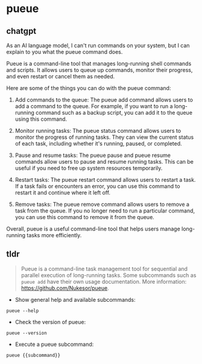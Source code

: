 # pueue 
## chatgpt 
As an AI language model, I can't run commands on your system, but I can explain to you what the pueue command does.

Pueue is a command-line tool that manages long-running shell commands and scripts. It allows users to queue up commands, monitor their progress, and even restart or cancel them as needed.

Here are some of the things you can do with the pueue command:

1. Add commands to the queue: The pueue add command allows users to add a command to the queue. For example, if you want to run a long-running command such as a backup script, you can add it to the queue using this command.

2. Monitor running tasks: The pueue status command allows users to monitor the progress of running tasks. They can view the current status of each task, including whether it's running, paused, or completed.

3. Pause and resume tasks: The pueue pause and pueue resume commands allow users to pause and resume running tasks. This can be useful if you need to free up system resources temporarily.

4. Restart tasks: The pueue restart command allows users to restart a task. If a task fails or encounters an error, you can use this command to restart it and continue where it left off.

5. Remove tasks: The pueue remove command allows users to remove a task from the queue. If you no longer need to run a particular command, you can use this command to remove it from the queue.

Overall, pueue is a useful command-line tool that helps users manage long-running tasks more efficiently. 

## tldr 
 
> Pueue is a command-line task management tool for sequential and parallel execution of long-running tasks.
> Some subcommands such as `pueue add` have their own usage documentation.
> More information: <https://github.com/Nukesor/pueue>.

- Show general help and available subcommands:

`pueue --help`

- Check the version of pueue:

`pueue --version`

- Execute a pueue subcommand:

`pueue {{subcommand}}`
